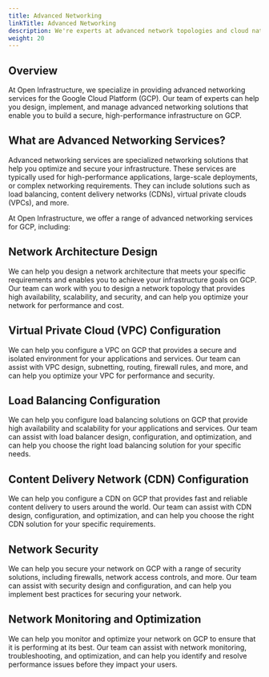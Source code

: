 ```yaml
---
title: Advanced Networking
linkTitle: Advanced Networking
description: We're experts at advanced network topologies and cloud native designs.
weight: 20
---
```


Overview
---

At Open Infrastructure, we specialize in providing advanced networking services
for the Google Cloud Platform (GCP). Our team of experts can help you design,
implement, and manage advanced networking solutions that enable you to build a
secure, high-performance infrastructure on GCP.

What are Advanced Networking Services?
---

Advanced networking services are specialized networking solutions that help you
optimize and secure your infrastructure. These services are typically used for
high-performance applications, large-scale deployments, or complex networking
requirements. They can include solutions such as load balancing, content
delivery networks (CDNs), virtual private clouds (VPCs), and more.

At Open Infrastructure, we offer a range of advanced networking services for GCP, including:

Network Architecture Design
---

We can help you design a network architecture that meets your specific
requirements and enables you to achieve your infrastructure goals on GCP. Our
team can work with you to design a network topology that provides high
availability, scalability, and security, and can help you optimize your network
for performance and cost.

Virtual Private Cloud (VPC) Configuration
---

We can help you configure a VPC on GCP that provides a secure and isolated environment for your applications and services. Our team can assist with VPC design, subnetting, routing, firewall rules, and more, and can help you optimize your VPC for performance and security.

Load Balancing Configuration
---

We can help you configure load balancing solutions on GCP that provide high
availability and scalability for your applications and services. Our team can
assist with load balancer design, configuration, and optimization, and can help
you choose the right load balancing solution for your specific needs.

Content Delivery Network (CDN) Configuration
---

We can help you configure a CDN on GCP that provides fast and reliable content
delivery to users around the world. Our team can assist with CDN design,
configuration, and optimization, and can help you choose the right CDN solution
for your specific requirements.

Network Security
---

We can help you secure your network on GCP with a range of security solutions,
including firewalls, network access controls, and more. Our team can assist with
security design and configuration, and can help you implement best practices for
securing your network.

Network Monitoring and Optimization
---

We can help you monitor and optimize your network on GCP to ensure that it is
performing at its best. Our team can assist with network monitoring,
troubleshooting, and optimization, and can help you identify and resolve
performance issues before they impact your users.

<!-- {{/* Prompt: I own a consulting website, write a page describing advanced networking services we would offer for the google cloud platform  */}} -->